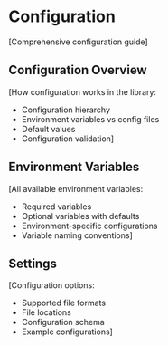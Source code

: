 # Configuration

[Comprehensive configuration guide]

## Configuration Overview

[How configuration works in the library:
- Configuration hierarchy
- Environment variables vs config files
- Default values
- Configuration validation]

## Environment Variables

[All available environment variables:
- Required variables
- Optional variables with defaults
- Environment-specific configurations
- Variable naming conventions]

## Settings

[Configuration options:
- Supported file formats
- File locations
- Configuration schema
- Example configurations]
 